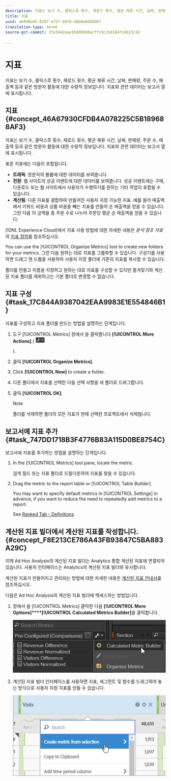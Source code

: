 ```yaml
---
description: 지표는 보기 수, 클릭스루 횟수, 재로드 횟수, 평균 체류 시간, 날짜, 판매량, 주문 수, 매출액 등과 같은 방문자 활동에 대한 수량적 정보입니다. 지표와 관련 데이터는 보고서 열에 표시됩니다.
title: 지표
uuid: ab9d8a45-0297-4757-b0f0-d8b0e0db8d67
translation-type: tm+mt
source-git-commit: 3fe3442eae1bdd8b90acffc9c25d184714613c16

---
```



# 지표

지표는 보기 수, 클릭스루 횟수, 재로드 횟수, 평균 체류 시간, 날짜, 판매량, 주문 수, 매출액 등과 같은 방문자 활동에 대한 수량적 정보입니다. 지표와 관련 데이터는 보고서 열에 표시됩니다.

## 지표 {#concept_46A67930CFDB4A078225C5B189688AF3}

지표는 보기 수, 클릭스루 횟수, 재로드 횟수, 평균 체류 시간, 날짜, 판매량, 주문 수, 매출액 등과 같은 방문자 활동에 대한 수량적 정보입니다. 지표와 관련 데이터는 보고서 열에 표시됩니다.

표준 지표에는 다음이 포함됩니다.

* **트래픽**: 방문자의 볼륨에 대한 데이터를 보여줍니다.
* **전환**: 웹 사이트의 성공 이벤트에 대한 데이터를 보여줍니다. 성공 이벤트에는 구매, 다운로드 또는 웹 사이트에서 사용자가 수행하기를 원하는 기타 작업이 포함될 수 있습니다.
* **계산됨**: 다른 지표를 결합하여 만들어진 사용자 지정 가능한 지표. 예를 들어 매출액에서 키워드 비용과 상품 비용을 빼는 지표를 만들어 순 매출액을 얻을 수 있습니다. 그런 다음 이 금액을 총 주문 수로 나누어 주문당 평균 순 매출액을 얻을 수 있습니다.

[!DNL Experience Cloud]에서 지표 사용 방법에 대한 자세한 내용은 *분석 참조 자료*&#x200B;의 [지표 정의](https://docs.adobe.com/content/help/en/analytics/components/variables/metrics/metricslist.html)를 참조하십시오.

You can use the [!UICONTROL Organize Metrics] tool to create new folders for your metrics. 그런 다음 원하는 대로 지표를 그룹화할 수 있습니다. 구성기를 사용하면 드래그 앤 드롭을 사용하여 사용자 지정 폴더에 기존의 지표를 복사할 수 있습니다.

폴더를 만들고 이름을 지정하고 원하는 대로 지표를 구성할 수 있지만 즐겨찾기와 계산된 지표 폴더를 제외하고는 기본 폴더로 변경할 수 없습니다.

## 지표 구성 {#task_17C844A9387042EAA9983E1E554846B1}

지표를 구성하고 지표 폴더를 만드는 방법을 설명하는 단계입니다.

<!-- 

t_organize_metrics.xml

 -->

1. 도구 [!UICONTROL Metrics] 창에서 을 클릭합니다 **[!UICONTROL More Actions]**.( ![](assets/tools_icon.png)

   ).
1. 클릭 **[!UICONTROL Organize Metrics]**.
1. Click **[!UICONTROL New]** to create a folder.
1. 다른 폴더에서 지표를 선택한 다음 선택 사항을 새 폴더로 드래그합니다.
1. 클릭 **[!UICONTROL OK]**.

   >[!NOTE]
   >
   >폴더를 삭제하면 폴더의 모든 지표가 현재 선택한 프로젝트에서 삭제됩니다.

## 보고서에 지표 추가 {#task_747DD1718B3F4776B83A115D0BE8754C}

보고서에 지표를 추가하는 방법을 설명하는 단계입니다.

<!-- 

t_add_metrics_dsc.xml

 -->

1. In the [!UICONTROL Metrics] tool pane, locate the metric.

   검색 필드 또는 지표 폴더로 드릴다운하여 지표를 찾을 수 있습니다.

1. Drag the metric to the report table or [!UICONTROL Table Builder].

   You may want to specify default metrics in [!UICONTROL Settings] in advance, if you want to reduce the need to repeatedly add metrics to a report.

   See [Ranked Tab - Definitions](/help/analyze/ad-hoc-analysis/c-global-settings.md#reference_FB9BADD7E3DA42C1BB2A02A6E9D5C1CF).

## 계산된 지표 빌더에서 계산된 지표를 작성합니다.{#concept_F8E213CE786A43FB93847C5BA883A29C}

이제 Ad Hoc Analysis의 계산된 지표 빌더는 Analytics 통합 계산된 지표에 연결되어 있습니다. 사용자 인터페이스는 Analytics의 계산된 지표 빌더와 유사합니다.

<!-- 

c_calc_metric_builder.xml

 -->

계산된 지표가 만들어지고 관리되는 방법에 대한 자세한 내용은 [계산된 지표 안내서](https://docs.adobe.com/content/help/ko-KR/analytics/components/calculated-metrics/cm-overview.html)를 참조하십시오.

다음은 Ad Hoc Analysis의 계산된 지표 빌더에 액세스하는 방법입니다.

1. 창에서 을 [!UICONTROL Metrics] 클릭한 다음 **[!UICONTROL More Options]****[!UICONTROL Calculated Metrics Builder]**&#x200B;을 클릭합니다.

   ![](assets/more_options_calc.png)

1. 계산된 지표 빌더 인터페이스를 사용하면 지표, 세그먼트 및 함수를 드래그하여 놓는 방식으로 사용자 지정 지표를 만들 수 있습니다.

   ![](assets/calc_metrics.png)

